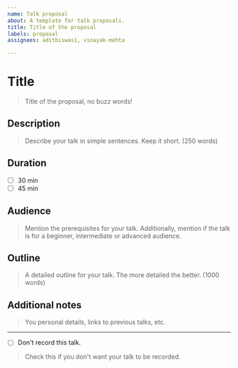 ```yaml
---
name: Talk proposal
about: A template for talk proposals.
title: Title of the proposal
labels: proposal
assignees: aditbiswas1, vinayak-mehta

---
```


# Title
> Title of the proposal, no buzz words!

## Description
> Describe your talk in simple sentences. Keep it short. (250 words)

## Duration
- [ ] 30 min
- [ ] 45 min

## Audience
> Mention the prerequisites for your talk. Additionally, mention if the talk is for a beginner, intermediate or advanced audience.

## Outline
> A detailed outline for your talk. The more detailed the better. (1000 words)

## Additional notes
> You personal details, links to previous talks, etc.

---

- [ ] Don't record this talk.
> Check this if you don't want your talk to be recorded.
